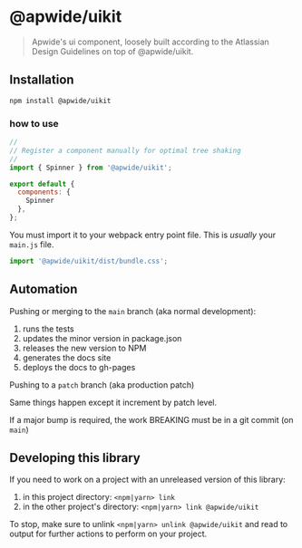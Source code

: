 # @apwide/uikit

> Apwide's ui component, loosely built according to the Atlassian Design Guidelines on top of @apwide/uikit.

## Installation
```
npm install @apwide/uikit
```

### how to use
```js
//
// Register a component manually for optimal tree shaking
//
import { Spinner } from '@apwide/uikit';

export default {
  components: {
    Spinner
  },
};
```

You must import it to your webpack entry point file. This is _usually_ your `main.js` file.

```js
import '@apwide/uikit/dist/bundle.css';
```

## Automation

Pushing or merging to the `main` branch (aka normal development):

1. runs the tests
2. updates the minor version in package.json
3. releases the new version to NPM
4. generates the docs site
5. deploys the docs to gh-pages

Pushing to a `patch` branch (aka production patch)

Same things happen except it increment by patch level.

If a major bump is required, the work BREAKING must be in a git commit (on `main`)

## Developing this library

If you need to work on a project with an unreleased version of this library:

1. in this project directory: `<npm|yarn> link`
2. in the other project's directory: `<npm|yarn> link @apwide/uikit`

To stop, make sure to unlink `<npm|yarn> unlink @apwide/uikit` and read to output for further actions to perform on your project.
